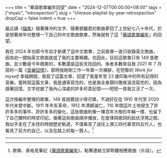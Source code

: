 +++
title = "華語歌單編年回望"
date = "2024-12-07T00:00:00+08:00"
tags = ["music", "introspection"]
slug = "chinese-playlist-by-year-retrospection"
dropCap = false
indent = true
+++

最近讀《[貓魚](https://reuixiy.notion.site/133c9131ed4f808b952ed14cf38760de)》隨著陳沖的文字、隨著鄧麗君的歌曲夢回了上世紀七八十年代，於是想著按年份整理一下自己的中文歌曲歌單，然後就有了這「[華語歌單編年](https://reuixiy.notion.site/153c9131ed4f80a9b116ce6a28588039)」的回望。

我在 2024 年也即今年初才新建了這中文歌單，之前歌單一直只收錄英文歌曲，因為初一開始英文歌曲就成了我的主要興趣。也因此，目前這歌單只有 149 首歌曲，且少數是今年積累的，多數還是這些天找回的。後者多數來自我 2021 年 7 月寫的一篇《[音樂回憶](/life/music-recollection/)》，那時我剛剛工作一年第一次裸辭，在短暫的 _Work for myself_ 幸福期間，我寫了這篇文章，回望了我童年至 23 歲印象中的所有記得的音樂。當時寫這篇文章，我是通宵寫完的，也是我全身顫抖徹夜淚流寫完的，因為隨著回憶，文字挖掘了我內心深處的許多珍貴記憶——短短一夜我又活了一次。

這次按編年整理的歌單，149 首說實話少得可憐，不過好在從 1910 年代至 2020 年代未曾中斷。1911 年辛亥革命，1912 年清朝滅亡，110 年間這片土地發生了許許多多的事件、許許多多的變化，這些歌曲則像一棵百年大樹的年輪一樣，也留下了自己獨特的時空印記。循著這些歌曲順序播放，在旋律與歌詞的起伏浮現之間，我似乎走在了永恆的時間歷史軌道，不僅看見了過往上溯三四代甚至四五代人，也看見了前方的自己，以及在路上的每一箇人。[^1]

---

[^1]: 歌單、表格見筆記《[華語歌單編年](https://reuixiy.notion.site/153c9131ed4f80a9b116ce6a28588039)》，點擊連結立即聆聽相應歌曲（片段）。